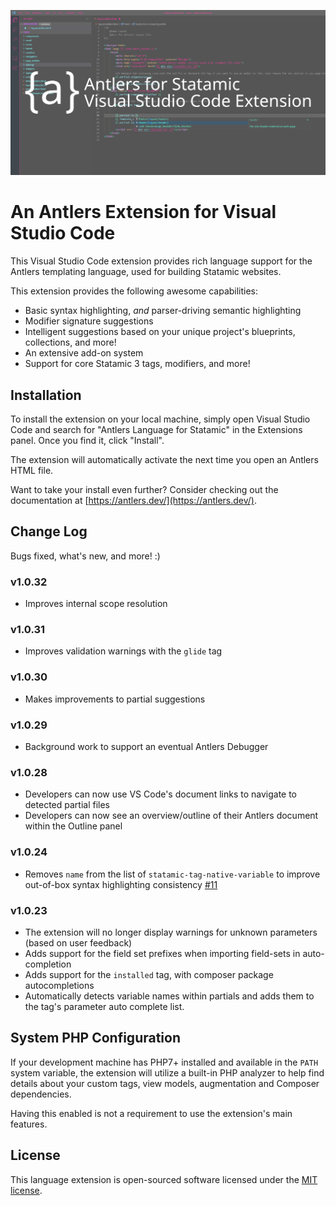 ![](graphic.png)

# An Antlers Extension for Visual Studio Code

This Visual Studio Code extension provides rich language support for the Antlers templating language, used for building Statamic websites.

This extension provides the following awesome capabilities:

* Basic syntax highlighting, *and* parser-driving semantic highlighting
* Modifier signature suggestions
* Intelligent suggestions based on your unique project's blueprints, collections, and more!
* An extensive add-on system
* Support for core Statamic 3 tags, modifiers, and more!

## Installation

To install the extension on your local machine, simply open Visual Studio Code and search for "Antlers Language for Statamic" in the Extensions panel. Once you find it, click "Install".

The extension will automatically activate the next time you open an Antlers HTML file.

Want to take your install even further? Consider checking out the documentation at [https://antlers.dev/](https://antlers.dev/).

## Change Log

Bugs fixed, what's new, and more! :)

### v1.0.32

* Improves internal scope resolution

### v1.0.31

* Improves validation warnings with the `glide` tag

### v1.0.30

* Makes improvements to partial suggestions

### v1.0.29

* Background work to support an eventual Antlers Debugger

### v1.0.28

* Developers can now use VS Code's document links to navigate to detected partial files
* Developers can now see an overview/outline of their Antlers document within the Outline panel

### v1.0.24

* Removes `name` from the list of `statamic-tag-native-variable` to improve out-of-box syntax highlighting consistency [#11](https://github.com/Stillat/vscode-antlers-language-server/issues/11)

### v1.0.23

* The extension will no longer display warnings for unknown parameters (based on user feedback)
* Adds support for the field set prefixes when importing field-sets in auto-completion
* Adds support for the `installed` tag, with composer package autocompletions
* Automatically detects variable names within partials and adds them to the tag's parameter auto complete list.

## System PHP Configuration

If your development machine has PHP7+ installed and available in the `PATH` system variable, the extension will utilize a built-in PHP analyzer to help find details about your custom tags, view models, augmentation and Composer dependencies.

Having this enabled is not a requirement to use the extension's main features.

## License

This language extension is open-sourced software licensed under the [MIT license](https://opensource.org/licenses/MIT).
